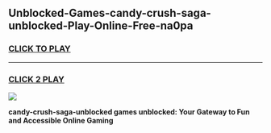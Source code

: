 
## Unblocked-Games-candy-crush-saga-unblocked-Play-Online-Free-na0pa
<h3>
<a href="https://premium76.site?title=candy-crush-saga-unblocked&ref=26A">CLICK TO PLAY</a></h3>
<hr>

<h3>
<a href="https://premium76.site?title=candy-crush-saga-unblocked&ref=26A">CLICK 2 PLAY</a>
  
</h3>

<a href="https://premium76.site?title=candy-crush-saga-unblocked&ref=26A"><img src="https://clearcache.store/games.png"></a>


**candy-crush-saga-unblocked games unblocked: Your Gateway to Fun and Accessible Online Gaming**
